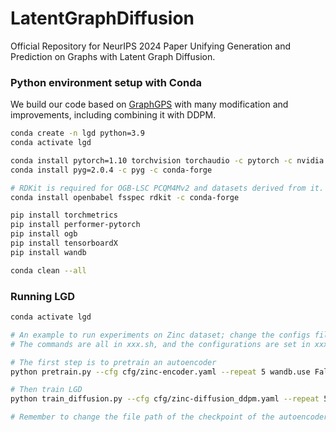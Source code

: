 # LatentGraphDiffusion
Official Repository for NeurIPS 2024 Paper Unifying Generation and Prediction on Graphs with Latent Graph Diffusion.

### Python environment setup with Conda

We build our code based on [GraphGPS](https://github.com/rampasek/GraphGPS) with many modification and improvements, including combining it with DDPM.

```bash
conda create -n lgd python=3.9
conda activate lgd

conda install pytorch=1.10 torchvision torchaudio -c pytorch -c nvidia
conda install pyg=2.0.4 -c pyg -c conda-forge

# RDKit is required for OGB-LSC PCQM4Mv2 and datasets derived from it.  
conda install openbabel fsspec rdkit -c conda-forge

pip install torchmetrics
pip install performer-pytorch
pip install ogb
pip install tensorboardX
pip install wandb

conda clean --all
```

### Running LGD

```bash
conda activate lgd

# An example to run experiments on Zinc dataset; change the configs files to run other experiments on different datasets with desired hyperparameters
# The commands are all in xxx.sh, and the configurations are set in xxx.yaml

# The first step is to pretrain an autoencoder
python pretrain.py --cfg cfg/zinc-encoder.yaml --repeat 5 wandb.use False

# Then train LGD
python train_diffusion.py --cfg cfg/zinc-diffusion_ddpm.yaml --repeat 5 wandb.use False

# Remember to change the file path of the checkpoint of the autoencoder in diffusion.first_stage_config

```
